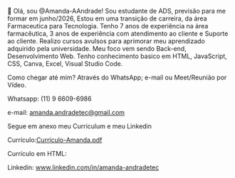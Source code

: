 👋 Olá, sou @Amanda-AAndrade!
Sou estudante de ADS, previsão para me formar em junho/2026, Estou em uma transição de carreira, da área Farmaceutica para Tecnologia.
Tenho 7 anos de experiência na área farmacêutica, 3 anos de experiência com atendimento ao cliente e Suporte ao cliente.
Realizo cursos avulsos para aprimorar meu aprendizado adquirido pela universidade.
Meu foco vem sendo Back-end, Desenvolvimento Web.
Tenho conhecimento basico em HTML, JavaScript, CSS, Canva, Excel, Visual Studio Code.

Como chegar até mim? 
Através do WhatsApp; e-mail ou Meet/Reunião por Vídeo.

Whatsapp: (11) 9 6609-6986 

e-mail: amanda.andradetec@gmail.com 

Segue em anexo meu Curriculum e meu Linkedin

Currículo:[Currículo-Amanda.pdf](https://github.com/user-attachments/files/18773058/Curriculo-Amanda.pdf)

Currículo em HTML: 

Linkedin: www.linkedin.com/in/amanda-andradetec
